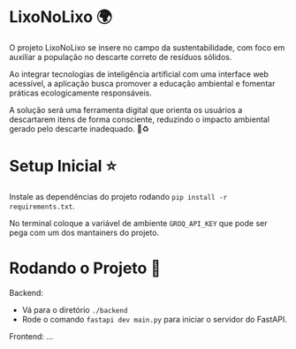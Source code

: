 # LixoNoLixo 🌍

O projeto LixoNoLixo se insere no campo da sustentabilidade, com foco em auxiliar a população no descarte correto de resíduos sólidos.

Ao integrar tecnologias de inteligência artificial com uma interface web acessível, a aplicação busca promover a educação ambiental e fomentar práticas ecologicamente responsáveis.

A solução será uma ferramenta digital que orienta os usuários a descartarem itens de forma consciente, reduzindo o impacto ambiental gerado pelo descarte inadequado. 🌿♻️

# Setup Inicial ⭐

Instale as dependências do projeto rodando `pip install -r requirements.txt`.

No terminal coloque a variável de ambiente `GROQ_API_KEY` que pode ser pega com um dos mantainers do projeto.

# Rodando o Projeto 🚂

Backend:

- Vá para o diretório `./backend`
- Rode o comando `fastapi dev main.py` para iniciar o servidor do FastAPI.

Frontend:
...
